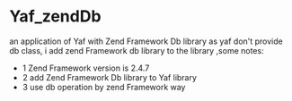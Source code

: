 # Yaf_zendDb
an application of Yaf with Zend Framework Db library
as yaf don't provide db class, i add zend Framework db library to the library ,some notes:
* 1 Zend Framework version is 2.4.7
* 2 add Zend Framework Db library to Yaf library
* 3 use db operation by zend Framework way 

